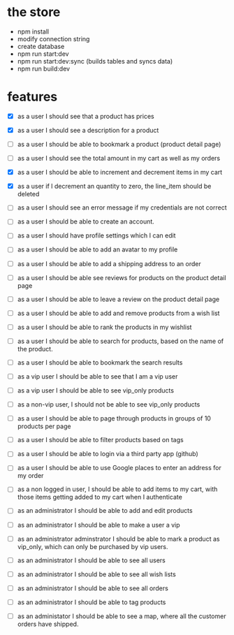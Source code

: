 # the store 

- npm install
- modify connection string
- create database
- npm run start:dev
- npm run start:dev:sync (builds tables and syncs data)
- npm run build:dev

# features

- [x] as a user I should see that a product has prices
- [x] as a user I should see a description for a product
- [ ] as a user I should be able to bookmark a product (product detail page)
- [ ] as a user I should see the total amount in my cart as well as my orders
- [x] as a user I should be able to increment and decrement items in my cart
- [x] as a user if I decrement an quantity to zero, the line_item should be deleted
- [ ] as a user I should see an error message if my credentials are not correct
- [ ] as a user I should be able to create an account.
- [ ] as a user I should have profile settings which I can edit
- [ ] as a user I should be able to add an avatar to my profile
- [ ] as a user I should be able to add a shipping address to an order
- [ ] as a user I should be able see reviews for products on the product detail page
- [ ] as a user I should be able to leave a review on the product detail page
- [ ] as a user I should be able to add and remove products from a wish list
- [ ] as a user I should be able to rank the products in my wishlist
- [ ] as a user I should be able to search for products, based on the name of the product.
- [ ] as a user I should be able to bookmark the search results
- [ ] as a vip user I should be able to see that I am a vip user
- [ ] as a vip user I should be able to see vip_only products
- [ ] as a non-vip user, I should not be able to see vip_only products
- [ ] as a user I should be able to page through products in groups of 10 products per page
- [ ] as a user I should be able to filter products based on tags
- [ ] as a user I should be able to login via a third party app (github)
- [ ] as a user I should be able to use Google places to enter an address for my order
- [ ] as a non logged in user, I should be able to add items to my cart, with those items getting added to my cart when I authenticate

- [ ] as an administrator I should be able to add and edit products
- [ ] as an administrator I should be able to make a user a vip
- [ ] as an administrator adminstrator I should be able to mark a product as vip_only, which can only be purchased by vip users.
- [ ] as an administrator I should be able to see all users
- [ ] as an administrator I should be able to see all wish lists 
- [ ] as an administrator I should be able to see all orders
- [ ] as an administrator I should be able to tag products 
- [ ] as an administator I should be able to see a map, where all the customer orders have shipped.


